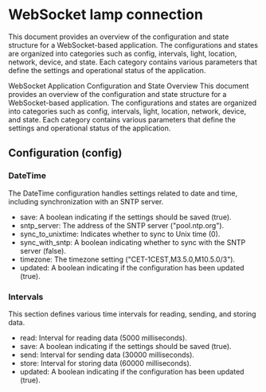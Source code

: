 # WebSocket lamp connection

This document provides an overview of the configuration and state structure for a WebSocket-based application. The configurations and states are organized into categories such as config, intervals, light, location, network, device, and state. Each category contains various parameters that define the settings and operational status of the application.


WebSocket Application Configuration and State Overview
This document provides an overview of the configuration and state structure for a WebSocket-based application. The configurations and states are organized into categories such as config, intervals, light, location, network, device, and state. Each category contains various parameters that define the settings and operational status of the application.

## Configuration (config)
### DateTime
The DateTime configuration handles settings related to date and time, including synchronization with an SNTP server.
- save: A boolean indicating if the settings should be saved (true).
- sntp_server: The address of the SNTP server ("pool.ntp.org").
- sync_to_unixtime: Indicates whether to sync to Unix time (0).
- sync_with_sntp: A boolean indicating whether to sync with the SNTP server (false).
- timezone: The timezone setting ("CET-1CEST,M3.5.0,M10.5.0/3").
- updated: A boolean indicating if the configuration has been updated (true).

### Intervals
This section defines various time intervals for reading, sending, and storing data.

- read: Interval for reading data (5000 milliseconds).
- save: A boolean indicating if the settings should be saved (true).
- send: Interval for sending data (30000 milliseconds).
- store: Interval for storing data (60000 milliseconds).
- updated: A boolean indicating if the configuration has been updated (true).
